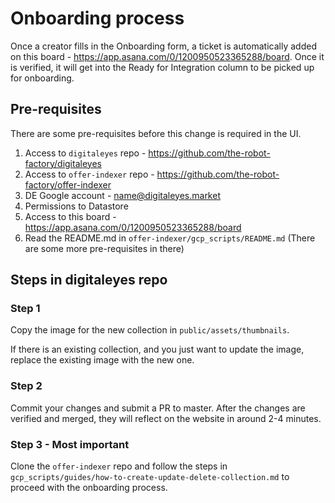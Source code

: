 # Onboarding process

Once a creator fills in the Onboarding form, a ticket is automatically added on
this board - https://app.asana.com/0/1200950523365288/board. 
Once it is verified, it will get into the Ready for Integration column to be picked
up for onboarding.

## Pre-requisites

There are some pre-requisites before this change is required in the UI.
1. Access to `digitaleyes` repo - https://github.com/the-robot-factory/digitaleyes
2. Access to `offer-indexer` repo - https://github.com/the-robot-factory/offer-indexer
3. DE Google account - name@digitaleyes.market 
4. Permissions to Datastore
5. Access to this board - https://app.asana.com/0/1200950523365288/board 
6. Read the README.md in `offer-indexer/gcp_scripts/README.md` (There are some more pre-requisites in there)

## Steps in digitaleyes repo

### Step 1
Copy the image for the new collection in `public/assets/thumbnails`.

If there is an existing collection, and you just want to update the image, replace the existing image
with the new one.

### Step 2
Commit your changes and submit a PR to master.
After the changes are verified and merged, they will reflect on the website in around 2-4 minutes.

### Step 3 - Most important
Clone the `offer-indexer` repo and follow the steps in `gcp_scripts/guides/how-to-create-update-delete-collection.md` 
to proceed with the onboarding process.
